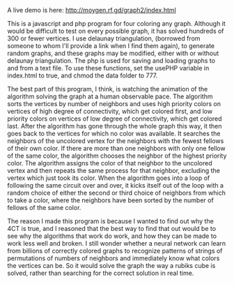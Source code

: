 A live demo is here:
http://moygen.rf.gd/graph2/index.html

This is a javascript and php program for four coloring any graph. Although it would be difficult to test on every possible graph, it has solved hundreds of 300 or fewer vertices. I use delaunay triangulation, (borrowed from someone to whom I'll provide a link when I find them again), to generate random graphs, and these graphs may be modified, either with or without delaunay triangulation. The php is used for saving and loading graphs to and from a text file. To use these functions, set the usePHP variable in index.html to true, and chmod the data folder to 777.

The best part of this program, I think, is watching the animation of the algorithm solving the graph at a human observable pace. The algorithm sorts the vertices by number of neighbors and uses high priority colors on vertices of high degree of connectivity, which get colored first, and low priority colors on vertices of low degree of connectivity, which get colored last. After the algorithm has gone through the whole graph this way, it then goes back to the vertices for which no color was available. It searches the neighbors of the uncolored vertex for the neighbors with the fewest fellows of their own color. If there are more than one neighbors with only one fellow of the same color, the algorithm chooses the neighbor of the highest priority color. The algorithm assigns the color of that neighbor to the uncolored vertex and then repeats the same process for that neighbor, excluding the vertex which just took its color. When the algorithm goes into a loop of following the same circuit over and over, it kicks itself out of the loop with a random choice of either the second or third choice of neighbors from which to take a color, where the neighbors have been sorted by the number of fellows of the same color.

The reason I made this program is because I wanted to find out why the 4CT is true, and I reasoned that the best way to find that out would be to see why the algorithms that work do work, and how they can be made to work less well and broken. I still wonder whether a neural network can learn from billions of correctly colored graphs to recognize patterns of strings of permutations of numbers of neighbors and immediately know what colors the vertices can be. So it would solve the graph the way a rubiks cube is solved, rather than searching for the correct solution in real time.


